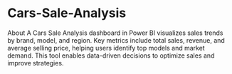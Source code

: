 # Cars-Sale-Analysis
About A Cars Sale Analysis dashboard in Power BI visualizes sales trends by brand, model, and region. Key metrics include total sales, revenue, and average selling price, helping users identify top models and market demand. This tool enables data-driven decisions to optimize sales and improve strategies.
